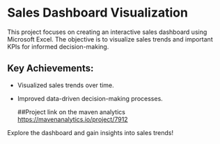 # Sales Dashboard Visualization

This project focuses on creating an interactive sales dashboard using Microsoft Excel. The objective is to visualize sales trends and important KPIs for informed decision-making.

## Key Achievements:
- Visualized sales trends over time.
- Improved data-driven decision-making processes.


  ##Project link on the maven analytics
  https://mavenanalytics.io/project/7912

Explore the dashboard and gain insights into sales trends!
